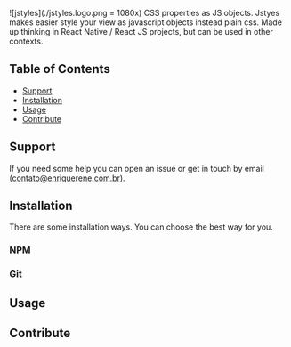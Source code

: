 ![jstyles](./jstyles.logo.png = 1080x)
CSS properties as JS objects. Jstyes makes easier style your view as javascript objects instead plain css. Made up thinking in React Native / React JS projects, but can be used in other contexts.

## Table of Contents
- [Support](https://github.com/enriquerene/jstyles#support)
- [Installation](https://github.com/enriquerene/jstyles#installation)
- [Usage](https://github.com/enriquerene/jstyles#usage)
- [Contribute](https://github.com/enriquerene/jstyles#contribute)

## <a name="support"></a> Support
If you need some help you can open an issue or get in touch by email ([contato@enriquerene.com.br](mailto:contato@enriquerene.com.br)).


## <a name="installation"></a> Installation
There are some installation ways. You can choose the best way for you.

### NPM
### Git

## <a name="usage"></a> Usage

## <a name="contribute"></a> Contribute
